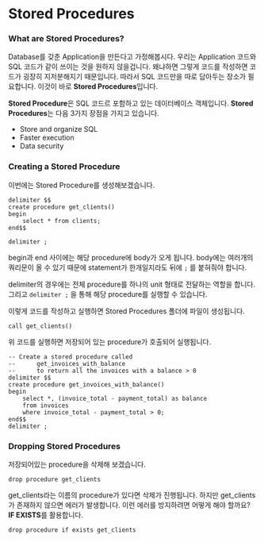 # Stored Procedures

### What are Stored Procedures?

Database를 갖춘 Application을 만든다고 가정해봅시다. 우리는 Application 코드와 SQL 코드가 같이 쓰이는 것을 원하지 않을겁니다. 왜냐하면 그렇게 코드를 작성하면 코드가 굉장히 지저분해지기 때문입니다. 따라서 SQL 코드만을 따로 담아두는 장소가 필요합니다. 이것이 바로 **Stored Procedures**입니다.

**Stored Procedure**은 SQL 코드르 포함하고 있는 데이터베이스 객체입니다. **Stored Procedures**는 다음 3가지 장점을 가지고 있습니다.

- Store and organize SQL
- Faster execution
- Data security

### Creating a Stored Procedure

이번에는 Stored Procedure를 생성해보겠습니다.

```mysql
delimiter $$
create procedure get_clients()
begin
	select * from clients;
end$$

delimiter ;
```

begin과 end 사이에는 해당 procedure에 body가 오게 됩니다. body에는 여러개의 쿼리문이 올 수 있기 때문에 statement가 한개일지라도 뒤에 `;` 를 붙혀줘야 합니다.

delimiter의 경우에는 전체 procedure를 하나의 unit 형태로 전달하는 역할을 합니다. 그리고 `delimiter ;` 을 통해 해당 procedure를 실행할 수 있습니다. 

이렇게 코드를 작성하고 실행하면 Stored Procedures 폴더에 파일이 생성됩니다.

```mysql
call get_clients()
```

위 코드를 실행하면 저장되어 있는 procedure가 호출되어 실행됩니다.

```mysql
-- Create a stored procedure called
-- 		get_invoices_with_balance
-- 		to return all the invoices with a balance > 0
delimiter $$
create procedure get_invoices_with_balance()
begin
	select *, (invoice_total - payment_total) as balance
    from invoices
    where invoice_total - payment_total > 0;
end$$
delimiter ;
```

### Dropping Stored Procedures

저장되어있는 procedure을 삭제해 보겠습니다.

```mysql
drop procedure get_clients
```

get_clients라는 이름의 procedure가 있다면 삭제가 진행됩니다. 하지만 get_clients가 존재하지 않으면 에러가 발생합니다. 이런 에러를 방지하려면 어떻게 해야 할까요? **IF EXISTS**를 활용합니다.

```mysql
drop procedure if exists get_clients
```

